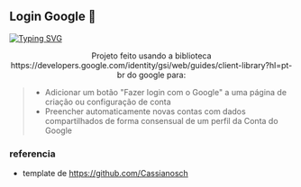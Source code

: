 ## Login Google 🔄
 

[![Typing SVG](https://readme-typing-svg.herokuapp.com?font=Fira+Code&duration=4500&pause=500&color=7B68EE&size=30&center=true&vCenter=true&width=1000&lines=Tela+de+login;com+Gloogle+API)](https://git.io/typing-svg)

<div align="center"> 
<p>Projeto feito usando a biblioteca https://developers.google.com/identity/gsi/web/guides/client-library?hl=pt-br do google para:</p>
</div>

> * Adicionar um botão "Fazer login com o Google" a uma página de criação ou configuração de conta
> * Preencher automaticamente novas contas com dados compartilhados de forma consensual de um perfil da Conta do Google

 
### referencia 
* template de https://github.com/Cassianosch


